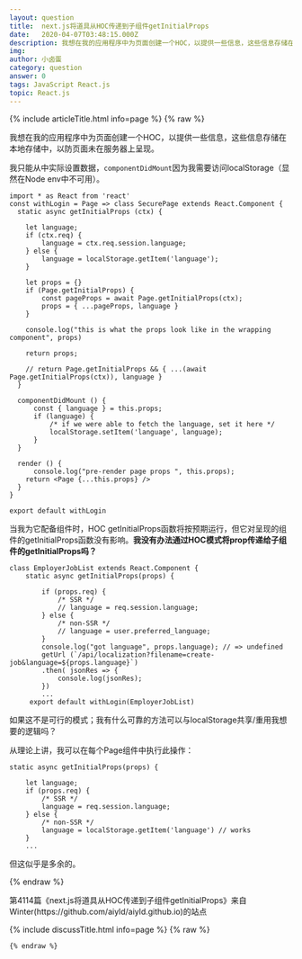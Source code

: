```yaml
---
layout: question
title:  next.js将道具从HOC传递到子组件getInitialProps
date:   2020-04-07T03:48:15.000Z
description: 我想在我的应用程序中为页面创建一个HOC，以提供一些信息，这些信息存储在本地存储中，以防页面未在服务器上呈现。我只能从中实际设置数据，componen...
img: 
author: 小卤蛋
category: question
answer: 0
tags: JavaScript React.js
topic: React.js
---
```

<div class="article-root">
  <div class="article">
    {% include articleTitle.html info=page %}
    {% raw %}
    <div class="article-content"><p><font style="vertical-align: inherit;"><font style="vertical-align: inherit;">我想在我的应用程序中为页面创建一个HOC，以提供一些信息，这些信息存储在本地存储中，以防页面未在服务器上呈现。</font></font></p>

<p><font style="vertical-align: inherit;"><font style="vertical-align: inherit;">我只能从中实际设置数据，</font></font><code>componentDidMount</code><font style="vertical-align: inherit;"><font style="vertical-align: inherit;">因为我需要访问localStorage（显然在Node env中不可用）。</font></font></p>

<pre><code>import * as React from 'react'<font></font>
const withLogin = Page =&gt; class SecurePage extends React.Component {<font></font>
  static async getInitialProps (ctx) {<font></font>
<font></font>
    let language;<font></font>
    if (ctx.req) {<font></font>
        language = ctx.req.session.language;<font></font>
    } else {<font></font>
        language = localStorage.getItem('language');<font></font>
    }<font></font>
<font></font>
    let props = {}<font></font>
    if (Page.getInitialProps) {<font></font>
        const pageProps = await Page.getInitialProps(ctx);<font></font>
        props = { ...pageProps, language }<font></font>
    }<font></font>
<font></font>
    console.log("this is what the props look like in the wrapping component", props)<font></font>
<font></font>
    return props;<font></font>
<font></font>
    // return Page.getInitialProps &amp;&amp; { ...(await Page.getInitialProps(ctx)), language }<font></font>
  }<font></font>
<font></font>
  componentDidMount () {<font></font>
      const { language } = this.props;<font></font>
      if (language) {<font></font>
          /* if we were able to fetch the language, set it here */<font></font>
          localStorage.setItem('language', language);<font></font>
      }<font></font>
  }<font></font>
<font></font>
  render () {<font></font>
      console.log("pre-render page props ", this.props);<font></font>
    return &lt;Page {...this.props} /&gt; <font></font>
  }<font></font>
}<font></font>
<font></font>
export default withLogin<font></font>
</code></pre>

<p><font style="vertical-align: inherit;"><font style="vertical-align: inherit;">当我为它配备组件时，HOC getInitialProps函数将按预期运行，但它对呈现的组件的getInitialProps函数没有影响。</font></font><strong><font style="vertical-align: inherit;"><font style="vertical-align: inherit;">我没有办法通过HOC模式将prop传递给子组件的getInitialProps吗？</font></font></strong></p>

<pre><code>class EmployerJobList extends React.Component {<font></font>
    static async getInitialProps(props) {<font></font>
<font></font>
        if (props.req) {<font></font>
            /* SSR */<font></font>
            // language = req.session.language;<font></font>
        } else {<font></font>
            /* non-SSR */<font></font>
            // language = user.preferred_language;<font></font>
        }<font></font>
        console.log("got language", props.language); // =&gt; undefined<font></font>
        getUrl (`/api/localization?filename=create-job&amp;language=${props.language}`)<font></font>
        .then( jsonRes =&gt; {<font></font>
            console.log(jsonRes);<font></font>
        })<font></font>
        ...<font></font>
     export default withLogin(EmployerJobList)<font></font>
</code></pre>

<p><font style="vertical-align: inherit;"><font style="vertical-align: inherit;">如果这不是可行的模式；</font><font style="vertical-align: inherit;">我有什么可靠的方法可以与localStorage共享/重用我想要的逻辑吗？</font></font></p>

<p><font style="vertical-align: inherit;"><font style="vertical-align: inherit;">从理论上讲，我可以在每个Page组件中执行此操作：</font></font></p>

<pre><code>static async getInitialProps(props) {<font></font>
<font></font>
    let language;<font></font>
    if (props.req) {<font></font>
        /* SSR */<font></font>
        language = req.session.language;<font></font>
    } else {<font></font>
        /* non-SSR */<font></font>
        language = localStorage.getItem('language') // works<font></font>
    }<font></font>
    ...<font></font>
</code></pre>

<p><font style="vertical-align: inherit;"><font style="vertical-align: inherit;">但这似乎是多余的。</font></font></p></div>
    {% endraw %}
  </div>
  <p class="winter_mark">第4114篇《next.js将道具从HOC传递到子组件getInitialProps》来自Winter(https://github.com/aiyld/aiyld.github.io)的站点</p>
  <div class="discuss-wrapper">
    {% include discussTitle.html info=page %}
    {% raw %}
    
    {% endraw %}
  </div>
<div>
